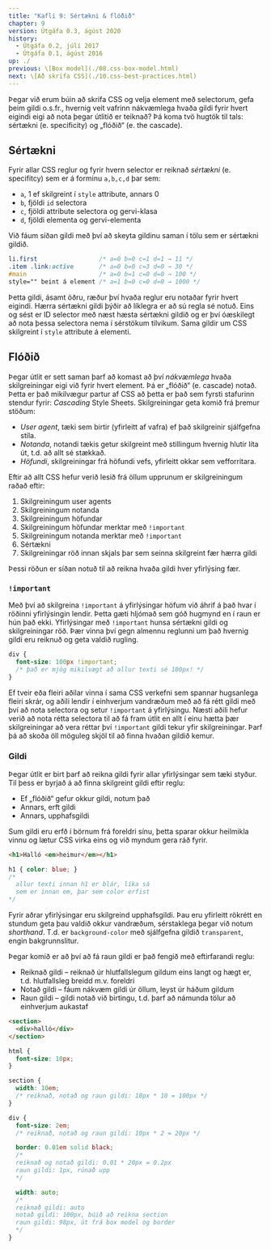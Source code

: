 ```yaml
---
title: "Kafli 9: Sértækni & flóðið"
chapter: 9
version: Útgáfa 0.3, ágúst 2020
history:
  - Útgáfa 0.2, júlí 2017
  - Útgáfa 0.1, ágúst 2016
up: ./
previous: \[Box model](./08.css-box-model.html)
next: \[Að skrifa CSS](./10.css-best-practices.html)
---
```


Þegar við erum búin að skrifa CSS og velja element með selectorum, gefa þeim gildi o.s.fr., hvernig veit vafrinn nákvæmlega hvaða gildi fyrir hvert eigindi eigi að nota þegar útlitið er teiknað? Þá koma tvö hugtök til tals: sértækni (e. specificity) og „flóðið“ (e. the cascade).

## Sértækni

Fyrir allar CSS reglur og fyrir hvern selector er reiknað _sértækni_ (e. specifitcy) sem er á forminu `a,b,c,d` þar sem:

* `a`, 1 ef skilgreint í `style` attribute, annars 0
* `b`, fjöldi `id` selectora
* `c`, fjöldi attribute selectora og gervi-klasa
* `d`, fjöldi elementa og gervi-elementa

Við fáum síðan gildi með því að skeyta gildinu saman í tölu sem er sértækni gildið.

```css
li.first                 /* a=0 b=0 c=1 d=1 → 11 */
.item .link:active       /* a=0 b=0 c=3 d=0 → 30 */
#main                    /* a=0 b=1 c=0 d=0 → 100 */
style="" beint á element /* a=1 b=0 c=0 d=0 → 1000 */
```

Þetta gildi, ásamt öðru, ræður því hvaða reglur eru notaðar fyrir hvert eigindi. Hærra sértækni gildi þýðir að líklegra er að sú regla sé notuð. Eins og sést er ID selector með næst hæsta sértækni gildið og er því óæskilegt að nota þessa selectora nema í sérstökum tilvikum. Sama gildir um CSS skilgreint í `style` attribute á elementi.

## Flóðið

Þegar útlit er sett saman þarf að komast að því _nákvæmlega_ hvaða skilgreiningar eigi við fyrir hvert element. Þá er „flóðið“ (e. cascade) notað. Þetta er það mikilvægur partur af CSS að þetta er það sem fyrsti stafurinn stendur fyrir: _Cascading_ Style Sheets. Skilgreiningar geta komið frá þremur stöðum:

* _User agent_, tæki sem birtir (yfirleitt af vafra) ef það skilgreinir sjálfgefna stíla.
* _Notanda_, notandi tækis getur skilgreint með stillingum hvernig hlutir líta út, t.d. að allt sé stækkað.
* _Höfundi_, skilgreiningar frá höfundi vefs, yfirleitt okkar sem vefforritara.

Eftir að allt CSS hefur verið lesið frá öllum upprunum er skilgreiningum raðað eftir:

1. Skilgreiningum user agents
2. Skilgreiningum notanda
3. Skilgreiningum höfundar
4. Skilgreiningum höfundar merktar með `!important`
5. Skilgreiningum notanda merktar með `!important`
6. Sértækni
7. Skilgreiningar röð innan skjals þar sem seinna skilgreint fær hærra gildi

Þessi röðun er síðan notuð til að reikna hvaða gildi hver yfirlýsing fær.

### `!important`

Með því að skilgreina `!important` á yfirlýsingar höfum við áhrif á það hvar í röðinni yfirlýsingin lendir. Þetta gæti hljómað sem góð hugmynd en í raun er hún það ekki. Yfirlýsingar með `!important` hunsa sértækni gildi og skilgreiningar röð. Þær vinna því gegn almennu reglunni um það hvernig gildi eru reiknuð og geta valdið rugling.

```css
div {
  font-size: 100px !important;
  /* það er mjög mikilvægt að allur texti sé 100px! */
}
```

Ef tveir eða fleiri aðilar vinna í sama CSS verkefni sem spannar hugsanlega fleiri skrár, og aðili lendir í einhverjum vandræðum með að fá rétt gildi með því að nota selectora og setur `!important` á yfirlýsingu. Næsti aðili hefur verið að nota rétta selectora til að fá fram útlit en allt í einu hætta þær skilgreiningar að vera réttar því `!important` gildi tekur yfir skilgreiningar. Þarf þá að skoða öll möguleg skjöl til að finna hvaðan gildið kemur.

### Gildi

Þegar útlit er birt þarf að reikna gildi fyrir allar yfirlýsingar sem tæki styður. Til þess er byrjað á að finna skilgreint gildi eftir reglu:

* Ef „flóðið“ gefur okkur gildi, notum það
* Annars, erft gildi
* Annars, upphafsgildi

Sum gildi eru erfð í börnum frá foreldri sínu, þetta sparar okkur heilmikla vinnu og lætur CSS virka eins og við myndum gera ráð fyrir.

```html
<h1>Halló <em>heimur</em></h1>
```

```css
h1 { color: blue; }
/*
  allur texti innan h1 er blár, líka sá
  sem er innan em, þar sem color erfist
*/
```

Fyrir aðrar yfirlýsingar eru skilgreind upphafsgildi. Þau eru yfirleitt rökrétt en stundum geta þau valdið okkur vandræðum, sérstaklega þegar við notum _shorthand_. T.d. er `background-color` með sjálfgefna gildið `transparent`, engin bakgrunnslitur.

Þegar komið er að því að fá raun gildi er það fengið með eftirfarandi reglu:

* Reiknað gildi – reiknað úr hlutfallslegum gildum eins langt og hægt er, t.d. hlutfallsleg breidd m.v. foreldri
* Notað gildi – fáum nákvæm gildi úr öllum, leyst úr háðum gildum
* Raun gildi – gildi notað við birtingu, t.d. þarf að námunda tölur að einhverjum aukastaf

```html
<section>
  <div>halló</div>
</section>
```

```css
html {
  font-size: 10px;
}

section {
  width: 10em;
  /* reiknað, notað og raun gildi: 10px * 10 = 100px */
}

div {
  font-size: 2em;
  /* reiknað, notað og raun gildi: 10px * 2 = 20px */

  border: 0.01em solid black;
  /*
  reiknað og notað gildi: 0.01 * 20px = 0.2px
  raun gildi: 1px, rúnað upp
  */

  width: auto;
  /*
  reiknað gildi: auto
  notað gildi: 100px, búið að reikna section
  raun gildi: 98px, út frá box model og border
  */
}
```
